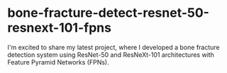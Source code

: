 # bone-fracture-detect-resnet-50-resnext-101-fpns
I'm excited to share my latest project, where I developed a bone fracture detection system using ResNet-50 and ResNeXt-101 architectures with Feature Pyramid Networks (FPNs).
